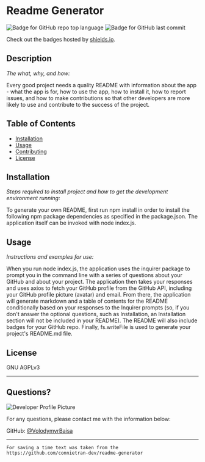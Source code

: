 # Readme Generator

![Badge for GitHub repo top language](https://img.shields.io/github/languages/top/VolodymyrBaisa/Readme-Generator?style=flat&logo=appveyor) ![Badge for GitHub last commit](https://img.shields.io/github/last-commit/VolodymyrBaisa/Readme-Generator?style=flat&logo=appveyor)

Check out the badges hosted by [shields.io](https://shields.io/).

## Description

_The what, why, and how:_

Every good project needs a quality README with information about the app - what the app is for, how to use the app, how to install it, how to report issues, and how to make contributions so that other developers are more likely to use and contribute to the success of the project.

## Table of Contents

-   [Installation](#installation)
-   [Usage](#usage)
-   [Contributing](#contributing)
-   [License](#license)

## Installation

_Steps required to install project and how to get the development environment running:_

To generate your own README, first run npm install in order to install the following npm package dependencies as specified in the package.json. The application itself can be invoked with node index.js.

## Usage

_Instructions and examples for use:_

When you run node index.js, the application uses the inquirer package to prompt you in the command line with a series of questions about your GitHub and about your project. The application then takes your responses and uses axios to fetch your GitHub profile from the GitHub API, including your GitHub profile picture (avatar) and email. From there, the application will generate markdown and a table of contents for the README conditionally based on your responses to the Inquirer prompts (so, if you don't answer the optional questions, such as Installation, an Installation section will not be included in your README). The README will also include badges for your GitHub repo. Finally, fs.writeFile is used to generate your project's README.md file.

## License

GNU AGPLv3

---

## Questions?

![Developer Profile Picture](https://avatars2.githubusercontent.com/u/13339113?v=4)

For any questions, please contact me with the information below:

GitHub: [@VolodymyrBaisa](https://api.github.com/users/VolodymyrBaisa)

---

```
For saving a time text was taken from the https://github.com/connietran-dev/readme-generator
```
